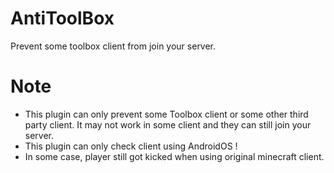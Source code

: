 # AntiToolBox
Prevent some toolbox client from join your server.
# Note
* This plugin can only prevent some Toolbox client or some other third party client. It may not work in some client and they can still join your server.
* This plugin can only check client using AndroidOS !
* In some case, player still got kicked when using original minecraft client.
